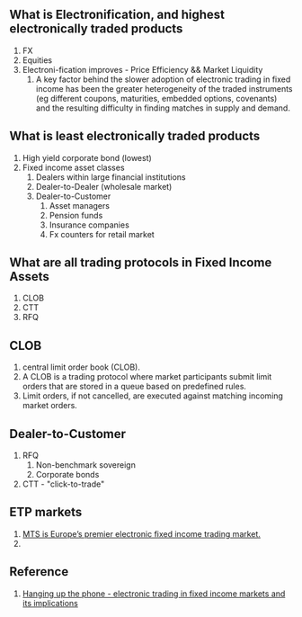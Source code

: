 ## What is Electronification, and highest electronically traded products

1. FX
2. Equities
3. Electroni-fication improves - Price Efficiency && Market Liquidity
   1. A key factor behind the slower adoption of electronic trading in fixed income has been the greater heterogeneity of the traded instruments (eg different coupons, maturities, embedded options, covenants) and the resulting difficulty in finding matches in supply and demand.

## What is least electronically traded products

1. High yield corporate bond (lowest)
2. Fixed income asset classes
   1. Dealers within large financial institutions
   2. Dealer-to-Dealer (wholesale market)
   3. Dealer-to-Customer 
      1. Asset managers
      2. Pension funds
      3. Insurance companies
      4. Fx counters for retail market

## What are all trading protocols in Fixed Income Assets
1. CLOB
2. CTT
3. RFQ

## CLOB
1. central limit order book (CLOB). 
2. A CLOB is a trading protocol where market participants submit limit orders that are stored in a queue based on predefined rules. 
3. Limit orders, if not cancelled, are executed against matching incoming market orders.

## Dealer-to-Customer

1. RFQ
   1. Non-benchmark sovereign
   2. Corporate bonds
2. CTT - "click-to-trade"

## ETP markets

1. [MTS is Europe’s premier electronic fixed income trading market.](https://twitter.com/MTSMarkets)
2. 

## Reference
1. [Hanging up the phone - electronic trading in fixed income markets and its implications](https://www.bis.org/publ/qtrpdf/r_qt1603h.htm)